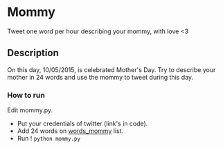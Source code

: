 # Mommy
Tweet one word per hour describing your mommy, with love &lt;3

## Description
On this day, 10/05/2015, is celebrated Mother's Day. Try to describe your mother in 24 words and use the mommy to tweet during this day.


### How to run

Edit mommy.py.

  * Put your credentials of twitter (link's in code).
  * Add 24 words on [words_mommy](https://github.com/marioidival/mommy/blob/master/mommy.py#L27) list.
  * Run ! `python mommy.py`

